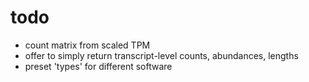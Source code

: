 # todo

* count matrix from scaled TPM
* offer to simply return transcript-level counts, abundances, lengths
* preset 'types' for different software
